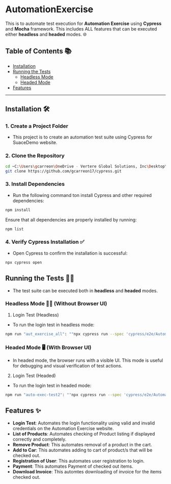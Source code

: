 # AutomationExercise

This is to automate test execution for **Automation Exercise** using **Cypress** and **Mocha** framework. This includes ALL features that can be executed either  **headless** and **headed** modes. 🌐

## Table of Contents 📚

- [Installation](#installation)
- [Running the Tests](#running-the-tests)
  - [Headless Mode](#headless-mode)
  - [Headed Mode](#headed-mode)
- [Features](#features)

---

## Installation 🛠️

### 1. Create a Project Folder
- This project is to create an automation test suite using Cypress for SuaceDemo website.

### 2. Clone the Repository

```bash
cd ~C:\Users\gcarreon\OneDrive - Vertere Global Solutions, Inc\Desktop\Cypress\cypress>
git clone https://github.com/gcarreon17/cypress.git
```
### 3. Install Dependencies

- Run the following command ton install Cypress and other required dependencies:
 
 ```bash
 npm install
 ```
  Ensure that all dependencies are properly installed by running:
 
 ```bash
 npm list
 ```

 ### 4. Verify Cypress Installation ✅
 
 - Open Cypress to confirm the installation is successful:
 
 ```bash
 npx cypress open
 ```

## Running the Tests 🏃‍♂️
- The test suite can be executed both in **headless** and **headed** modes.

### Headless Mode 🧑‍💻 (Without Browser UI)
1. Login Test (Headless)
- To run the login test in headless mode:

```bash
npm run "aut_exercise_all": ""npx cypress run --spec 'cypress/e2e/AutomationExercise/*.cy.js"
```

### Headed Mode 🖥️ (With Browser UI)
- In headed mode, the browser runs with a visible UI. This mode is useful for debugging and visual verification of test actions.
2. Login Test (Headed)
- To run the login test in headed mode:

```bash
npm run "auto-exec-test2": ""npx cypress run --spec 'cypress/e2e/AutomationExercise/AddToCart.cy.js' --browser chrome --headed"
```

## Features ✨

- **Login Test**: Automates the login functionality using valid and invalid credentials on the Automation Exercise website.
- **List of Products**: Automates checking of Product listing if displayed correctly and completely.
- **Remove Product**: This automates removal of a product in the cart.
- **Add to Car**: This automates adding to cart of product/s that will be checked out.
- **Registration of User**: This automates user registration to login.
- **Payment**: This automates Payment of checked out items.
- **Download Invoice**: This automtes downloading of invoice for the items checked out.



